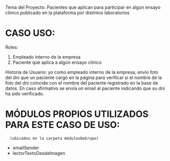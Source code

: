 Tema del Proyecto: Pacientes que aplican para participar 
en algún ensayo clínico publicado en la plataforma por distintos laboratorios

# CASO USO: 

Roles:
1. Empleado interno de la empresa
2. Paciente que aplica a algún ensayo clínico

Historia de Usuario:
yo como empleado interno de la empresa, envío foto del dni que un paciente 
cargó en la página para verificar si el nombre de la foto del dni coincide 
con el nombre del paciente registrado en la base de datos. En caso afirmativo
se envía un email al paciente indicando que su dni ha sido verificado.

# MÓDULOS PROPIOS UTILIZADOS PARA ESTE CASO DE USO:
      (ubicados en la carpeta módulosDeGrupo)

 - emailSender 
 - lectorTextoDesdeImagen


